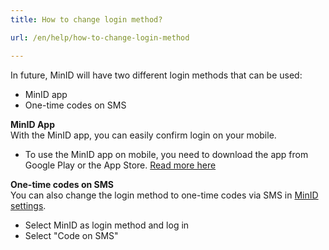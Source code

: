 ```yaml
---
title: How to change login method?

url: /en/help/how-to-change-login-method

---
```


In future, MinID will have two different login methods that can be used:
- MinID app
- One-time codes on SMS

**MinID App**   
With the MinID app, you can easily confirm login on your mobile.
- To use the MinID app on mobile, you need to download the app from Google Play or the App Store. [Read more here](https://minid.no/en/get-started/minid-app)

**One-time codes on SMS**   
You can also change the login method to one-time codes via SMS in [MinID settings](https://brukerprofil.difi.no/minprofil/minid/).
- Select MinID as login method and log in
- Select "Code on SMS"
